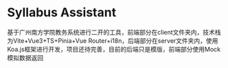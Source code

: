 # Syllabus Assistant
基于广州南方学院教务系统进行二开的工具，前端部分在client文件夹内，技术栈为Vite+Vue3+TS+Pinia+Vue Router+i18n，后端部分在server文件夹内，使用Koa.js框架进行开发，项目还待完善，目前的后端只是模版，前端部分使用Mock模拟数据返回